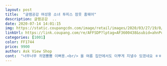 ```yaml
---
layout: post 
title:  "글램공감 여성용 소녀 투피스 잠옷 홈웨어" 
description: 글램공감  ..
date: 2020-07-14 14:01:15 
img: https://static.coupangcdn.com/image/retail/images/2020/03/27/19/0/90a95c9e-2819-4bd1-aa55-31481fa3b6f6.jpg 
linkUrl: https://link.coupang.com/re/AFFSDP?lptag=AF3600438&subid=ahnPublicAsk&pageKey=1384259102&itemId=2418964032&vendorItemId=70454019578&traceid=V0-113-fc7e3211c581cb15 
categories: [1001] 
color: FF1744 
price: 9900 
author: Ask View Shop 
cont:  "너무너무 귀염뿜뿜 이뻐용.<br/> 올 여름 집안에서도 이뿌게 지낼수 있겠네요 ㅎㅎ<br/>평소 55사이즈 입는데 XXL사이즈 시켰더니 딱맞아요 무조건 크게사세요 L사이즈라해도 될정도로 작게나온듯<br/>하필 상의에 얼룩이 좀 있는데 번거로워 그냥 입기로 합니다.<br/><br/>" 
---
```

